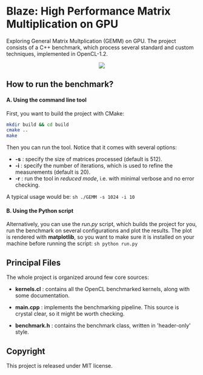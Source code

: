 # Blaze: High Performance Matrix Multiplication on GPU

Exploring General Matrix Multplication (GEMM) on GPU. 
The project consists of a C++ benchmark, which process several standard and custom techniques, implemented in OpenCL-1.2.

<p align="center">
  <img src="https://github.com/Cryst4L/Blazing-GEMM/blob/master/results.png"/>
</p>

How to run the benchmark?
-------------------------
#### A. Using the command line tool

First, you want to build the project with CMake:

```sh
mkdir build && cd build
cmake ..
make
```

Then you can run the tool. Notice that it comes with several options:

* **-s** : specify the size of matrices processed (default is 512).
* **-i** : specify the number of iterations, which is used to refine the measurements (default is 20).
* **-r** : run the tool in _reduced mode_, i.e. with minimal verbose and no error checking.

A typical usage would be: ```sh ./GEMM -s 1024 -i 10 ```

#### B. Using the Python script

Alternatively, you can use the _run.py_ script, which builds the project for you, run the benchmark on several configurations and plot the results.
The plot is rendered with **matplotlib**, so you want to make sure it is installed on your machine before running the script: ```sh python run.py```

Principal Files
--------------
The whole project is organized around few core sources:

* **kernels.cl** : contains all the OpenCL benchmarked kernels, along with some documentation.

* **main.cpp** : implements the benchmarking pipeline. This source is crystal clear, so it might be worth checking.

* **benchmark.h** : contains the benchmark class, written in 'header-only' style.

Copyright
----------
This project is released under MIT license.
